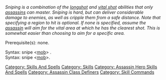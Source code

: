 *Sniping is a combination of the [longshot](Longshot.md "wikilink") and
[vital shot](Vital_Shot.md "wikilink") abilities that only
[assassins](:Category:_Assassins.md "wikilink") can master. Sniping is
hard, but can deliver considerable damage to enemies, as well as cripple
them from a safe distance. Note that specifying a region to hit is
optional. If none is specified, assume the
[assassin](:Category:_Assassins.md "wikilink") will aim for the vital
area at which he has the clearest shot. This is somewhat easier than
choosing to aim for a specific area.*

Prerequisite(s): none.

Syntax: snipe <direction> \<[mob](:Category:_Mobs.md "wikilink")\>
<region>.  
Syntax: snipe <direction> \<[mob](:Category:_Mobs.md "wikilink")\>.  

[Category: Skills And Spells](Category:_Skills_And_Spells "wikilink")
[Category: Skills](Category:_Skills "wikilink") [Category: Assassin Hero
Skills And Spells](Category:_Assassin_Hero_Skills_And_Spells "wikilink")
[Category: Assassin Class
Definers](Category:_Assassin_Class_Definers "wikilink") [Category: Skill
Commands](Category:_Skill_Commands "wikilink")
